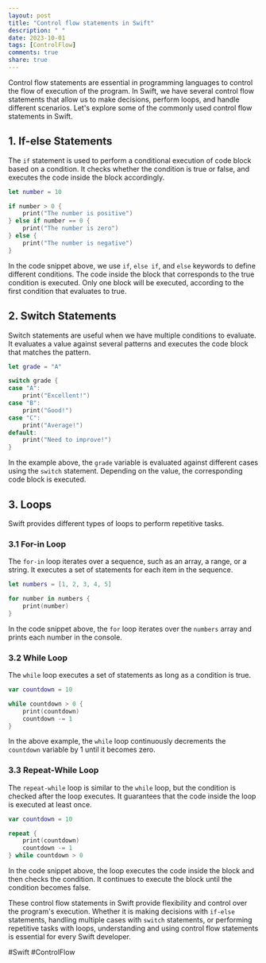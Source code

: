```yaml
---
layout: post
title: "Control flow statements in Swift"
description: " "
date: 2023-10-01
tags: [ControlFlow]
comments: true
share: true
---
```


Control flow statements are essential in programming languages to control the flow of execution of the program. In Swift, we have several control flow statements that allow us to make decisions, perform loops, and handle different scenarios. Let's explore some of the commonly used control flow statements in Swift.

## 1. If-else Statements

The `if` statement is used to perform a conditional execution of code block based on a condition. It checks whether the condition is true or false, and executes the code inside the block accordingly.

```swift
let number = 10

if number > 0 {
    print("The number is positive")
} else if number == 0 {
    print("The number is zero")
} else {
    print("The number is negative")
}
```

In the code snippet above, we use `if`, `else if`, and `else` keywords to define different conditions. The code inside the block that corresponds to the true condition is executed. Only one block will be executed, according to the first condition that evaluates to true.

## 2. Switch Statements

Switch statements are useful when we have multiple conditions to evaluate. It evaluates a value against several patterns and executes the code block that matches the pattern.

```swift
let grade = "A"

switch grade {
case "A":
    print("Excellent!")
case "B":
    print("Good!")
case "C":
    print("Average!")
default:
    print("Need to improve!")
}
```

In the example above, the `grade` variable is evaluated against different cases using the `switch` statement. Depending on the value, the corresponding code block is executed.

## 3. Loops

Swift provides different types of loops to perform repetitive tasks.

### 3.1 For-in Loop

The `for-in` loop iterates over a sequence, such as an array, a range, or a string. It executes a set of statements for each item in the sequence.

```swift
let numbers = [1, 2, 3, 4, 5]

for number in numbers {
    print(number)
}
```

In the code snippet above, the `for` loop iterates over the `numbers` array and prints each number in the console.

### 3.2 While Loop

The `while` loop executes a set of statements as long as a condition is true.

```swift
var countdown = 10

while countdown > 0 {
    print(countdown)
    countdown -= 1
}
```

In the above example, the `while` loop continuously decrements the `countdown` variable by 1 until it becomes zero.

### 3.3 Repeat-While Loop

The `repeat-while` loop is similar to the `while` loop, but the condition is checked after the loop executes. It guarantees that the code inside the loop is executed at least once.

```swift
var countdown = 10

repeat {
    print(countdown)
    countdown -= 1
} while countdown > 0
```

In the code snippet above, the loop executes the code inside the block and then checks the condition. It continues to execute the block until the condition becomes false.

These control flow statements in Swift provide flexibility and control over the program's execution. Whether it is making decisions with `if-else` statements, handling multiple cases with `switch` statements, or performing repetitive tasks with loops, understanding and using control flow statements is essential for every Swift developer.

#Swift #ControlFlow